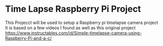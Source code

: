 # Time Lapse Raspberry Pi Project
This Projecct will be used to setup a Raspberry pi timelapse camera project   
It is based on a few videos I found as well as this original project   
https://www.instructables.com/id/Simple-timelapse-camera-using-Raspberry-Pi-and-a-c/
